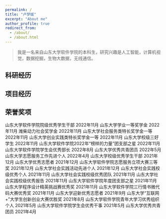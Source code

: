 ```yaml
---
permalink: /
title: "卢梦媛"
excerpt: "About me"
author_profile: true
redirect_from: 
  - /about/
  - /about.html
---
```


> 我是一名来自山东大学软件学院的本科生，研究兴趣是人工智能，计算机视觉，数据挖掘，生物大数据，无线通信。

科研经历
------


项目经历
------


荣誉奖项
------
山东大学软件学院院级优秀学生干部 2022年11月
山东大学学业一等奖学金 2022年11月
潍柴动力社会奖学金  2022年11月
山东大学社会服务类特长奖学金一等 2022年11月
山东大学创业实践类特长奖学金一等 2022年11月
山东大学校级三好学生 2022年11月
山东大学软件学院2022年“榜样的力量”团支部之星 2022年11月
山东大学软件学院学生会优秀部长 2022年8月
山东大学优秀共青团员 2022年5月
山东大学志愿服务工作先进个人 2022年4月
山东大学校级优秀学生干部  2021年12月
山东大学优秀志愿者  2021年12月
山东大学软件学院志愿服务立项大赛三等奖  2021年12月
山东大学社会实践活动先进个人 2021年12月
山东大学社会实践校级优秀个人  2021年11月
山东大学社会实践校级优秀团队  2021年11月
山东大学社会实践校级优秀报告  2021年11月
山东大学软件学院年度团支部之星  2021年11月
山东大学程序设计精英挑战赛优秀奖 2021年11月
山东大学软件学院三行情书微代码大赛优秀奖  2021年11月
山东大学迎新优秀志愿者 2021年9月
山东大学“互联网+”大学生创新创业大赛优胜奖 2021年8月
山东大学软件学院青年大学习优秀组织个人 2021年5月
山东大学软件学院学生会优秀干事 2021年5月
山东大学优秀共青团员  2021年4月


